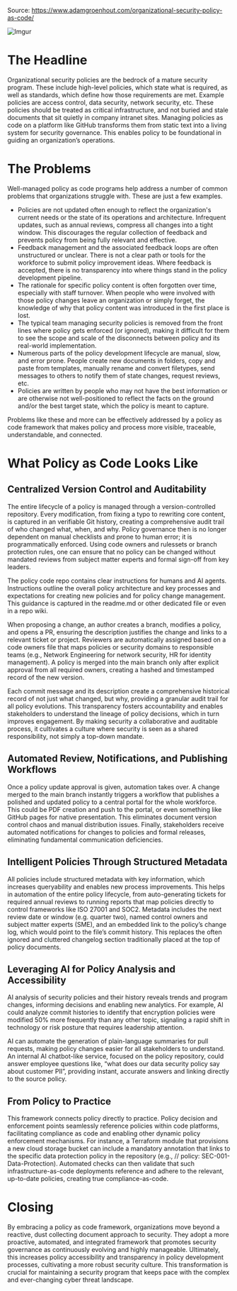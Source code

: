 Source: https://www.adamgroenhout.com/organizational-security-policy-as-code/

![Imgur](https://i.imgur.com/GbFN543.jpeg)

# The Headline

Organizational security policies are the bedrock of a mature security program. These include high-level policies, which state what is required, as well as standards, which define how those requirements are met. Example policies are access control, data security, network security, etc. These policies should be treated as critical infrastructure, and not buried and stale documents that sit quietly in company intranet sites. Managing policies as code on a platform like GitHub transforms them from static text into a living system for security governance. This enables policy to be foundational in guiding an organization’s operations.

# The Problems

Well-managed policy as code programs help address a number of common problems that organizations struggle with. These are just a few examples.
 
* Policies are not updated often enough to reflect the organization's current needs or the state of its operations and architecture. Infrequent updates, such as annual reviews, compress all changes into a tight window. This discourages the regular collection of feedback and prevents policy from being fully relevant and effective.
* Feedback management and the associated feedback loops are often unstructured or unclear. There is not a clear path or tools for the workforce to submit policy improvement ideas. Where feedback is accepted, there is no transparency into where things stand in the policy development pipeline.
* The rationale for specific policy content is often forgotten over time, especially with staff turnover. When people who were involved with those policy changes leave an organization or simply forget, the knowledge of why that policy content was introduced in the first place is lost. 
* The typical team managing security policies is removed from the front lines where policy gets enforced (or ignored), making it difficult for them to see the scope and scale of the disconnects between policy and its real-world implementation.
* Numerous parts of the policy development lifecycle are manual, slow, and error prone. People create new documents in folders, copy and paste from templates, manually rename and convert filetypes, send messages to others to notify them of state changes, request reviews, etc.
* Policies are written by people who may not have the best information or are otherwise not well-positioned to reflect the facts on the ground and/or the best target state, which the policy is meant to capture.

Problems like these and more can be effectively addressed by a policy as code framework that makes policy and process more visible, traceable, understandable, and connected.

# What Policy as Code Looks Like

## Centralized Version Control and Auditability

The entire lifecycle of a policy is managed through a version-controlled repository. Every modification, from fixing a typo to rewriting core content, is captured in an verifiable Git history, creating a comprehensive audit trail of who changed what, when, and why. Policy governance then is no longer dependent on manual checklists and prone to human error; it is programmatically enforced. Using code owners and rulessets or branch protection rules, one can ensure that no policy can be changed without mandated reviews from subject matter experts and formal sign-off from key leaders.

The policy code repo contains clear instructions for humans and AI agents. Instructions outline the overall policy architecture and key processes and expectations for creating new policies and for policy change management. This guidance is captured in the readme.md or other dedicated file or even in a repo wiki.

When proposing a change, an author creates a branch, modifies a policy, and opens a PR, ensuring the description justifies the change and links to a relevant ticket or project. Reviewers are automatically assigned based on a code owners file that maps policies or security domains to responsible teams (e.g., Network Engineering for network security, HR for identity management). A policy is merged into the main branch only after explicit approval from all required owners, creating a hashed and timestamped record of the new version.

Each commit message and its description create a comprehensive historical record of not just what changed, but why, providing a granular audit trail for all policy evolutions. This transparency fosters accountability and enables stakeholders to understand the lineage of policy decisions, which in turn improves engagement. By making security a collaborative and auditable process, it cultivates a culture where security is seen as a shared responsibility, not simply a top-down mandate.

## Automated Review, Notifications, and Publishing Workflows

Once a policy update approval is given, automation takes over. A change merged to the main branch instantly triggers a workflow that publishes a polished and updated policy to a central portal for the whole workforce. This could be PDF creation and push to the portal, or even something like GitHub pages for native presentation. This eliminates document version control chaos and manual distribution issues. Finally, stakeholders receive automated notifications for changes to policies and formal releases, eliminating fundamental communication deficiencies. 

## Intelligent Policies Through Structured Metadata

All policies include structured metadata with key information, which increases queryability and enables new process improvements. This helps in automation of the entire policy lifecycle, from auto-generating tickets for required annual reviews to running reports that map policies directly to control frameworks like ISO 27001 and SOC2. Metadata includes the next review date or window (e.g. quarter two), named control owners and subject matter experts (SME), and an embedded link to the policy’s change log, which would point to the file’s commit history. This replaces the often ignored and cluttered changelog section traditionally placed at the top of policy documents. 

## Leveraging AI for Policy Analysis and Accessibility

AI analysis of security policies and their history reveals trends and program changes, informing decisions and enabling new analytics. For example, AI could analyze commit histories to identify that encryption policies were modified 50% more frequently than any other topic, signaling a rapid shift in technology or risk posture that requires leadership attention.

AI can automate the generation of plain-language summaries for pull requests, making policy changes easier for all stakeholders to understand. An internal AI chatbot-like service, focused on the policy repository, could answer employee questions like, “what does our data security policy say about customer PII”, providing instant, accurate answers and linking directly to the source policy.

## From Policy to Practice

This framework connects policy directly to practice. Policy decision and enforcement points seamlessly reference policies within code platforms, facilitating compliance as code and enabling other dynamic policy enforcement mechanisms. For instance, a Terraform module that provisions a new cloud storage bucket can include a mandatory annotation that links to the specific data protection policy in the repository (e.g., // policy: SEC-001-Data-Protection). Automated checks can then validate that such infrastructure-as-code deployments reference and adhere to the relevant, up-to-date policies, creating true compliance-as-code.

# Closing

By embracing a policy as code framework, organizations move beyond a reactive, dust collecting document approach to security. They adopt a more proactive, automated, and integrated framework that promotes security governance as continuously evolving and highly manageable. Ultimately, this increases policy accessibility and transparency in policy development processes, cultivating a more robust security culture. This transformation is crucial for maintaining a security program that keeps pace with the complex and ever-changing cyber threat landscape.
